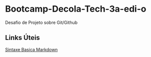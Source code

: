# Bootcamp-Decola-Tech-3a-edi-o
Desafio de Projeto sobre Git/Github

## Links Úteis
[Sintaxe Basica Markdown](https://www.markdownguide.org/basic-syntax/)
